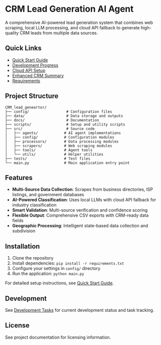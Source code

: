 # CRM Lead Generation AI Agent

A comprehensive AI-powered lead generation system that combines web scraping, local LLM processing, and cloud API fallback to generate high-quality CRM leads from multiple data sources.

## Quick Links
- [Quick Start Guide](QUICK_START.md)
- [Development Progress](DEVELOPMENT_PROGRESS.md) 
- [Cloud API Setup](CLOUD_API_SETUP.md)
- [Enhanced CRM Summary](ENHANCED_CRM_SUMMARY.md)
- [Requirements](../Requirements.md)

## Project Structure

```
CRM_lead_geneartor/
├── config/                 # Configuration files
├── data/                   # Data storage and outputs
├── docs/                   # Documentation
├── scripts/                # Setup and utility scripts
├── src/                    # Source code
│   ├── agents/            # AI agent implementations
│   ├── config/            # Configuration modules
│   ├── processors/        # Data processing modules
│   ├── scrapers/          # Web scraping modules
│   ├── tools/             # Agent tools
│   └── utils/             # Helper utilities
├── tests/                 # Test files
└── main.py                # Main application entry point
```

## Features

- **Multi-Source Data Collection**: Scrapes from business directories, ISP listings, and government databases
- **AI-Powered Classification**: Uses local LLMs with cloud API fallback for industry classification
- **Smart Validation**: Multi-source verification and confidence scoring
- **Flexible Output**: Comprehensive CSV exports with CRM-ready data fields
- **Geographic Processing**: Intelligent state-based data collection and subdivision

## Installation

1. Clone the repository
2. Install dependencies: `pip install -r requirements.txt`
3. Configure your settings in `config/` directory
4. Run the application: `python main.py`

For detailed setup instructions, see [Quick Start Guide](QUICK_START.md).

## Development

See [Development Tasks](../devtasks.md) for current development status and task tracking.

## License

See project documentation for licensing information. 